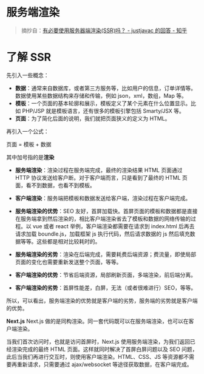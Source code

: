 # 服务端渲染

> 摘抄自：[有必要使用服务器端渲染(SSR)吗？ - justjavac 的回答 - 知乎](https://www.zhihu.com/question/308792091/answer/573586609)

# 了解 SSR

先引入一些概念：

- **数据**：通常来自数据库，或者第三方服务等，比如用户的信息，订单详情等。数据使用某些数据结构来存储和传输，例如 json，xml，数组，Map 等。
- **模板**：一个页面的基本轮廓和展示，模板定义了某个元素在什么位置显示。比如 PHP/JSP 就是模板语言，还有很多的模板引擎包括 Smarty/JSX 等。
- **页面**：为了简化后面的说明，我们就把页面狭义的定义为 HTML。

再引入一个公式：

页面 = 模板 + 数据

其中加号指的是**渲染**

- **服务端渲染**：渲染过程在服务端完成，最终的渲染结果 HTML 页面通过 HTTP 协议发送给客户断。对于客户端而言，只是看到了最终的 HTML 页面，看不到数据，也看不到模板。
- **客户端渲染**：服务端把模板和数据发送给客户端，渲染过程在客户端完成。

- **服务端渲染的优势**：SEO 友好，首屏加载快。首屏页面的模板和数据都是直接在服务端拿到然后渲染的，相比客户端渲染省去了模板和数据的网络传输的过程。以 vue 或者 react 举例，客户端渲染都需要在请求到 index.html 后再去请求加载 boundle.js，加载框架 js 执行代码，然后请求数据的 js 然后填充数据等等。这些都是相对比较耗时的。
- **服务端渲染的劣势**：渲染在后端完成，需要耗费后端资源；费流量，即使局部页面的变化也需要重新发送整个页面，等等。

- **客户端渲染的优势**：节省后端资源，局部刷新页面，多端渲染，前后端分离。
- **客户端渲染的劣势**：首屏性能差，白屏，无法（或者很难进行）SEO，等等。

所以，可以看出，服务端渲染的优势就是客户端的劣势，服务端的劣势就是客户端的优势。

**Next.js**
Next.js 做的是同构渲染。同一套代码既可以在服务端渲染，也可以在客户端渲染。

当我们首次访问时，也就是访问首屏时，Next.js 使用服务端渲染，为我们返回已经渲染完成的最终 HTML 页面。这样就同时解决了首屏白屏问题以及 SEO 问题，此后当我们再进行交互时，则使用客户端渲染。HTML、CSS、JS 等资源都不需要再重新请求，只需要通过 ajax/websocket 等途径获取数据，在客户端完成。
